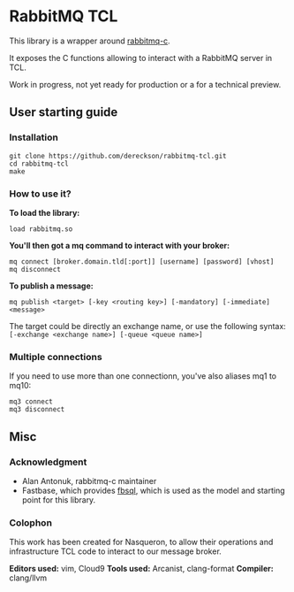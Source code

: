 # RabbitMQ TCL

This library is a wrapper around [rabbitmq-c](https://github.com/alanxz/rabbitmq-c).

It exposes the C functions allowing to interact with a RabbitMQ server in TCL.

Work in progress, not yet ready for production or a for a technical preview.

## User starting guide

### Installation

```
git clone https://github.com/dereckson/rabbitmq-tcl.git
cd rabbitmq-tcl
make
```

### How to use it?

**To load the library:**

```
load rabbitmq.so
```

**You'll then got a mq command to interact with your broker:**

```
mq connect [broker.domain.tld[:port]] [username] [password] [vhost]
mq disconnect
```

**To publish a message:**

```
mq publish <target> [-key <routing key>] [-mandatory] [-immediate] <message>
```

The target could be directly an exchange name, or use the following syntax:
`[-exchange <exchange name>] [-queue <queue name>]`

### Multiple connections

If you need to use more than one connectionn, you've also aliases mq1 to mq10:

```
mq3 connect
mq3 disconnect
```

## Misc

### Acknowledgment

* Alan Antonuk, rabbitmq-c maintainer
* Fastbase, which provides [fbsql](http://www.fastbase.co.nz/fbsql/fbsql.c),
  which is used as the model and starting point for this library.

### Colophon

This work has been created for Nasqueron, to allow their operations and
infrastructure TCL code to interact to our message broker.

**Editors used:** vim, Cloud9
**Tools used:** Arcanist, clang-format
**Compiler:** clang/llvm
